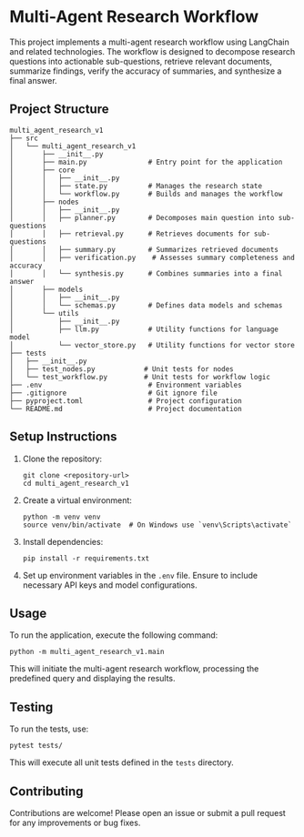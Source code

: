 # Multi-Agent Research Workflow

This project implements a multi-agent research workflow using LangChain and related technologies. The workflow is designed to decompose research questions into actionable sub-questions, retrieve relevant documents, summarize findings, verify the accuracy of summaries, and synthesize a final answer.

## Project Structure

```
multi_agent_research_v1
├── src
│   └── multi_agent_research_v1
│       ├── __init__.py
│       ├── main.py               # Entry point for the application
│       ├── core
│       │   ├── __init__.py
│       │   ├── state.py          # Manages the research state
│       │   └── workflow.py       # Builds and manages the workflow
│       ├── nodes
│       │   ├── __init__.py
│       │   ├── planner.py        # Decomposes main question into sub-questions
│       │   ├── retrieval.py      # Retrieves documents for sub-questions
│       │   ├── summary.py        # Summarizes retrieved documents
│       │   ├── verification.py    # Assesses summary completeness and accuracy
│       │   └── synthesis.py      # Combines summaries into a final answer
│       ├── models
│       │   ├── __init__.py
│       │   └── schemas.py        # Defines data models and schemas
│       └── utils
│           ├── __init__.py
│           ├── llm.py            # Utility functions for language model
│           └── vector_store.py   # Utility functions for vector store
├── tests
│   ├── __init__.py
│   ├── test_nodes.py            # Unit tests for nodes
│   └── test_workflow.py         # Unit tests for workflow logic
├── .env                          # Environment variables
├── .gitignore                    # Git ignore file
├── pyproject.toml                # Project configuration
└── README.md                     # Project documentation
```

## Setup Instructions

1. Clone the repository:
   ```
   git clone <repository-url>
   cd multi_agent_research_v1
   ```

2. Create a virtual environment:
   ```
   python -m venv venv
   source venv/bin/activate  # On Windows use `venv\Scripts\activate`
   ```

3. Install dependencies:
   ```
   pip install -r requirements.txt
   ```

4. Set up environment variables in the `.env` file. Ensure to include necessary API keys and model configurations.

## Usage

To run the application, execute the following command:
```
python -m multi_agent_research_v1.main
```

This will initiate the multi-agent research workflow, processing the predefined query and displaying the results.

## Testing

To run the tests, use:
```
pytest tests/
```

This will execute all unit tests defined in the `tests` directory.

## Contributing

Contributions are welcome! Please open an issue or submit a pull request for any improvements or bug fixes.